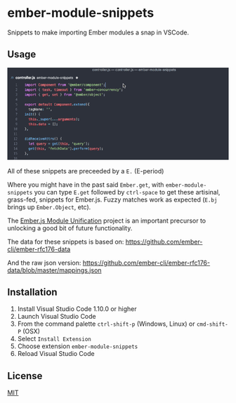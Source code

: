 # ember-module-snippets

Snippets to make importing Ember modules a snap in VSCode.

## Usage

![screenshot](images/ember-module-snippets-screen.gif)

All of these snippets are preceeded by a `E.` (E-period)

Where you might have in the past said `Ember.get`, with `ember-module-snippets` you can type `E.get` followed by `ctrl-space` to get these artisinal, grass-fed, snippets for Ember.js. Fuzzy matches work as expected (`E.bj` brings up `Ember.Object`, etc).

The [Ember.js Module Unification](https://github.com/emberjs/rfcs/blob/master/text/0143-module-unification.md) project is an important precursor to unlocking a good bit of future functionality.

The data for these snippets is based on: https://github.com/ember-cli/ember-rfc176-data

And the raw json version: https://github.com/ember-cli/ember-rfc176-data/blob/master/mappings.json

## Installation

1. Install Visual Studio Code 1.10.0 or higher
2. Launch Visual Studio Code
3. From the command palette `ctrl-shift-p` (Windows, Linux) or `cmd-shift-P` (OSX)
4. Select `Install Extension`
5. Choose extension `ember-module-snippets`
6. Reload Visual Studio Code

## License

[MIT](https://raw.githubusercontent.com/candidmetrics/ember-module-snippets/master/LICENSE)